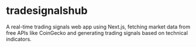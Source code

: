 # tradesignalshub
A real-time trading signals web app using Next.js, fetching market data from free APIs like CoinGecko and generating trading signals based on technical indicators.
